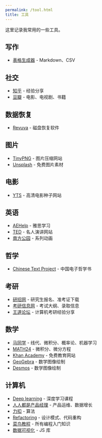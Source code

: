 ```yaml
---
permalink: /tool.html
title: 工具
---
```


这里记录我常用的一些工具。

## 写作

- [表格生成器](https://tableconvert.com/) - Markdown、CSV

## 社交

- [知乎](https://www.zhihu.com/people/professordeng) - 经验分享
- [豆瓣](https://www.douban.com/people/professordeng/) - 电影、电视剧、书籍

## 数据恢复

- [Revuva](https://www.ccleaner.com/zh-cn/recuva) - 磁盘恢复软件

## 图片

- [TinyPNG](https://tinypng.com/) - 图片压缩网站
- [Unsplash](https://unsplash.com/) - 免费图片素材

## 电影

- [YTS](https://yts.mx/) - 高清电影种子网站

## 英语

- [AEHelp](https://www.youtube.com/@Aehelp) - 雅思学习
- [TED](https://www.ted.com/) - 名人演讲网站
- [南方公园](https://www.southparkstudios.com/) - 系列动画

## 哲学

- [Chinese Text Project](https://ctext.org/) - 中国电子哲学书

## 考研

- [研招网](https://yz.chsi.com.cn/) - 研究生报名、准考证下载
- [考研信息网](https://www.chinakaoyan.com/) - 考试大纲、录取信息
- [王道论坛](http://cskaoyan.com/forum.php) - 计算机考研经验分享

## 数学

- [马同学](https://www.matongxue.com/) - 线代、微积分、概率论、机器学习
- [MATH24](https://math24.net/) - 微积分、微分方程
- [Khan Academy](https://www.khanacademy.org/) - 免费教育网站
- [GeoGebra](https://www.geogebra.org/) - 数学图像绘制
- [Desmos](https://www.desmos.com/) - 数学图像绘制

## 计算机

- [Deep learning](https://www.deeplearning.ai/) - 深度学习课程
- [人人都是产品经理](https://www.woshipm.com/) - 产品运维、数据增长
- [力扣](https://leetcode.cn/u/professordeng/) - 算法
- [Refactoring](https://refactoring.guru/) - 设计模式、代码重构
- [菜鸟教程](https://www.runoob.com/) - 所有编程入门知识
- [数据可视化](https://awesome.cube.dev/) - JS 库